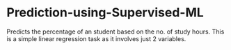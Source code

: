 # Prediction-using-Supervised-ML
Predicts the percentage of an student based on the no. of study hours. This is a simple linear regression task as it involves just 2 variables.
